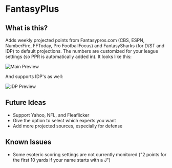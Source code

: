 FantasyPlus
===========

What is this?
------

Adds weekly projected points from Fantasypros.com (CBS, ESPN, NumberFire, FFToday, Pro FootballFocus) and FantasySharks (for D/ST and IDP) to default projections. The numbers are customized for your league settings (so PPR is automatically added in). It looks like this:

![Main Preview](http://i.imgur.com/6zoZWli.png)

And supports IDP's as well:

![IDP Preview](http://i.imgur.com/GKYSZHL.png)

Future Ideas
------
* Support Yahoo, NFL, and Fleaflicker
* Give the option to select which experts you want
* Add more projected sources, especially for defense

Known Issues
------
* Some esoteric scoring settings are not currently monitored ("2 points for the first 10 yards if your name starts with a J")
